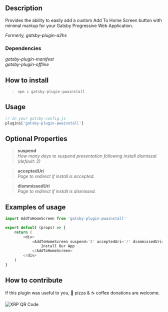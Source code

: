 ## Description

Provides the ability to easily add a custom Add To Home Screen button with minimal markup for your Gatsby Progressive Web Application.

_Formerly, gatsby-plugin-a2hs_

### Dependencies

_gatsby-plugin-manifest_\
_gatsby-plugin-offline_

## How to install

> `npm i gatsby-plugin-pwainstall`

## Usage

```js
// In your gatsby-config.js
plugins['gatsby-plugin-pwainstall']
```

## Optional Properties

> **suspend**\
> _How many days to suspend presentation following install dismissal. (default: 2)_

> **acceptedUri**\
> _Page to redirect if install is accepted._

> **dismmissedUri**\
> _Page to redirect if install is dismissed._

## Examples of usage

```js
import AddToHomeScreen from 'gatsby-plugin-pwainstall'

export default (props) => {
	return (
		<div>
			<AddToHomeScreen suspend='2' acceptedUri='/' dismmissedUri='/'>
				Install Our App
			</AddToHomeScreen>
		</div>
	)
}
```

## How to contribute

If this plugin was useful to you, 🍕 pizza & ☕ coffee donations are welcome.

![XRP QR Code](https://drive.google.com/thumbnail?id=1LSo_RQvLTgh3F3YNioQlmJNanTSLx7Wp&sz=w200-h200)
